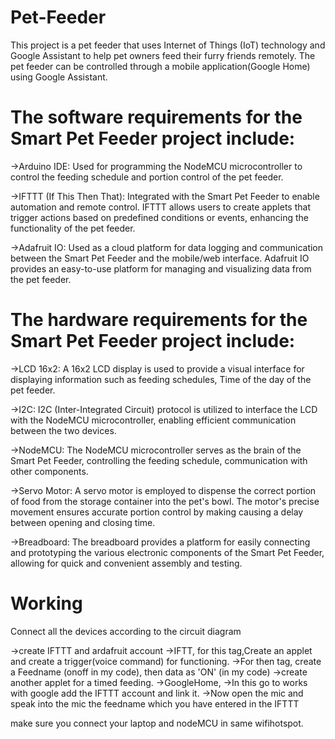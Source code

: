 # Pet-Feeder
This project is a pet feeder that uses Internet of Things (IoT) technology and Google Assistant to help pet owners feed their furry friends remotely. The pet feeder can be controlled through a  mobile application(Google Home) using Google Assistant.


# The software requirements for the Smart Pet Feeder project include:
->Arduino IDE: Used for programming the NodeMCU microcontroller to control the feeding schedule and portion control of the pet feeder.

->IFTTT (If This Then That): Integrated with the Smart Pet Feeder to enable automation and remote control. IFTTT allows users to create applets that trigger actions based on predefined conditions or events, enhancing the functionality of the pet feeder.

->Adafruit IO: Used as a cloud platform for data logging and communication between the Smart Pet Feeder and the mobile/web interface. Adafruit IO provides an easy-to-use platform for managing and visualizing data from the pet feeder.

# The hardware requirements for the Smart Pet Feeder project include:
->LCD 16x2: A 16x2 LCD display is used to provide a visual interface for displaying information such as feeding schedules, Time of the day of the pet feeder.

->I2C: I2C (Inter-Integrated Circuit) protocol is utilized to interface the LCD with the NodeMCU microcontroller, enabling efficient communication between the two devices.

->NodeMCU: The NodeMCU microcontroller serves as the brain of the Smart Pet Feeder, controlling the feeding schedule, communication with other components.

->Servo Motor: A servo motor is employed to dispense the correct portion of food from the storage container into the pet's bowl. The motor's precise movement ensures accurate portion control by making causing a delay between opening and closing time.

->Breadboard: The breadboard provides a platform for easily connecting and prototyping the various electronic components of the Smart Pet Feeder, allowing for quick and convenient assembly and testing.

# Working

Connect all the devices according to the circuit diagram

->create IFTTT and ardafruit account
  ->IFTT, for this tag,Create an applet and create a trigger(voice command) for functioning.
  ->For then tag, create a Feedname (onoff in my code), then data as 'ON' (in my code)
  ->create another applet for a timed feeding.
 ->GoogleHome,
  ->In this go to works with google add the IFTTT account and link it.
  ->Now open the mic and speak into the mic the feedname which you have entered in the IFTTT

make sure you connect your laptop and nodeMCU in same wifihotspot.




